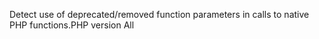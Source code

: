 Detect use of deprecated/removed function parameters in calls to native PHP functions.PHP version All